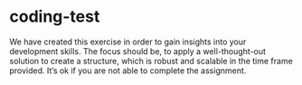 # coding-test
We have created this exercise in order to gain insights into your development skills. The focus should be, to apply a well-thought-out solution to create a structure, which is robust and scalable in the time frame provided. It’s ok if you are not able to complete the assignment. 
